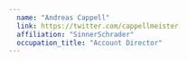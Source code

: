 ```yaml
---
  name: "Andreas Cappell"
  link: https://twitter.com/cappellmeister
  affiliation: "SinnerSchrader"
  occupation_title: "Account Director"
---
```

